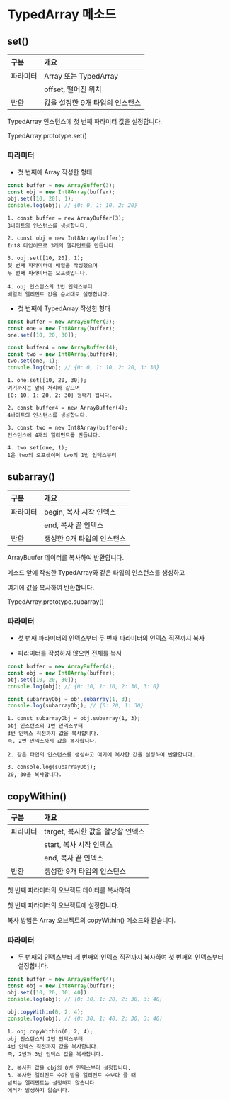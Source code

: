 # TypedArray 메소드

## set()

| 구분     | 개요                            |
| :------- | :------------------------------ |
| 파라미터 | Array 또는 TypedArray           |
|          | offset, 떨어진 위치             |
| 반환     | 값을 설정한 9개 타입의 인스턴스 |

TypedArray 인스턴스에 첫 번째 파라미터 값을 설정합니다.

TypedArray.prototype.set()

### 파라미터

- 첫 번째에 Array 작성한 형태

```js
const buffer = new ArrayBuffer(3);
const obj = new Int8Array(buffer);
obj.set([10, 20], 1);
console.log(obj); // {0: 0, 1: 10, 2: 20}
```

    1. const buffer = new ArrayBuffer(3);
    3바이트의 인스턴스를 생성합니다.

    2. const obj = new Int8Array(buffer);
    Int8 타입이므로 3개의 엘리먼트를 만듭니다.

    3. obj.set([10, 20], 1);
    첫 번째 파라미터에 배열을 작성했으며
    두 번째 파라미터는 오프셋입니다.

    4. obj 인스턴스의 1번 인덱스부터
    배열의 엘리먼트 값을 순서대로 설정합니다.

- 첫 번째에 TypedArray 작성한 형태

```js
const buffer = new ArrayBuffer(3);
const one = new Int8Array(buffer);
one.set([10, 20, 30]);

const buffer4 = new ArrayBuffer(4);
const two = new Int8Array(buffer4);
two.set(one, 1);
console.log(two); // {0: 0, 1: 10, 2: 20, 3: 30}
```

    1. one.set([10, 20, 30]);
    여기까지는 앞의 처리와 같으며
    {0: 10, 1: 20, 2: 30} 형태가 됩니다.

    2. const buffer4 = new ArrayBuffer(4);
    4바이트의 인스턴스를 생성합니다.

    3. const two = new Int8Array(buffer4);
    인스턴스에 4개의 엘리먼트를 만듭니다.

    4. two.set(one, 1);
    1은 two의 오프셋이며 two의 1번 인덱스부터

## subarray()

| 구분     | 개요                       |
| :------- | :------------------------- |
| 파라미터 | begin, 복사 시작 인덱스    |
|          | end, 복사 끝 인덱스        |
| 반환     | 생성한 9개 타입의 인스턴스 |

ArrayBuufer 데이터를 복사하여 반환합니다.

메소드 앞에 작성한 TypedArray와 같은 타입의 인스턴스를 생성하고

여기에 값을 복사하여 반환합니다.

TypedArray.prototype.subarray()

### 파라미터

- 첫 번째 파라미터의 인덱스부터 두 번째 파라미터의 인덱스 직전까지 복사

- 파라미터를 작성하지 않으면 전체를 복사

```js
const buffer = new ArrayBuffer(4);
const obj = new Int8Array(buffer);
obj.set([10, 20, 30]);
console.log(obj); // {0: 10, 1: 10, 2: 30, 3: 0}

const subarrayObj = obj.subarray(1, 3);
console.log(subarrayObj); // {0: 20, 1: 30}
```

    1. const subarrayObj = obj.subarray(1, 3);
    obj 인스턴스의 1번 인덱스부터
    3번 인덱스 직전까지 값을 복사합니다.
    즉, 2번 인덱스까지 값을 복사합니다.

    2. 같은 타입의 인스턴스를 생성하고 여기에 복사한 값을 설정하여 반환합니다.

    3. console.log(subarrayObj);
    20, 30을 복사합니다.

## copyWithin()

| 구분     | 개요                              |
| :------- | :-------------------------------- |
| 파라미터 | target, 복사한 값을 할당할 인덱스 |
|          | start, 복사 시작 인덱스           |
|          | end, 복사 끝 인덱스               |
| 반환     | 생성한 9개 타입의 인스턴스        |

첫 번째 파라미터의 오브젝트 데이터를 복사하여

첫 번째 파라미터의 오브젝트에 설정합니다.

복사 방법은 Array 오브젝트의 copyWithin() 메소드와 같습니다.

### 파라미터

- 두 번째의 인덱스부터 세 번째의 인덱스 직전까지 복사하여 첫 번째의 인덱스부터 설정합니다.

```js
const buffer = new ArrayBuffer(4);
const obj = new Int8Array(buffer);
obj.set([10, 20, 30, 40]);
console.log(obj); // {0: 10, 1: 20, 2: 30, 3: 40}

obj.copyWithin(0, 2, 4);
console.log(obj); // {0: 30, 1: 40, 2: 30, 3: 40}
```

    1. obj.copyWithin(0, 2, 4);
    obj 인스턴스의 2번 인덱스부터
    4번 인덱스 직전까지 값을 복사합니다.
    즉, 2번과 3번 인덱스 값을 복사합니다.

    2. 복사한 값을 obj의 0번 인덱스부터 설정합니다.
    3. 복사한 엘리먼트 수가 받을 엘리먼트 수보다 클 때
    넘치는 엘리먼트는 설정하지 않습니다.
    에러가 발생하지 않습니다.
